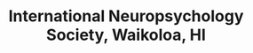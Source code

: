 ---
title: "International Neuropsychology Society, Waikoloa, HI"
project_id: 
conference_id: ""
presenters:
   - peter_bandettini
summary: "<p>International Neuropsychology Society, Waikoloa, HI</p>"
file: /assets/presentations/T218.ppt
filename: T218.ppt
layout: presentation
---